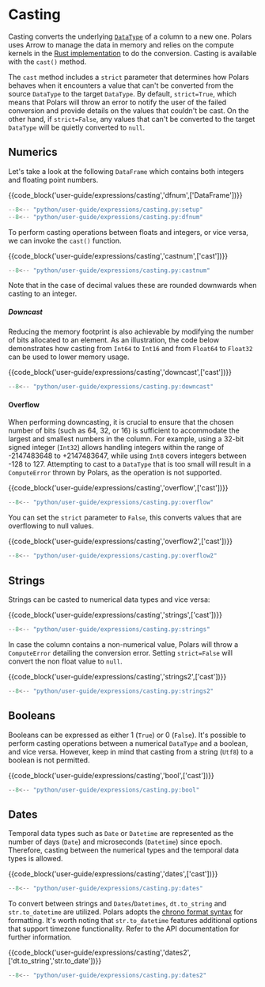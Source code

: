 # Casting

Casting converts the underlying [`DataType`](../concepts/data-types.md) of a column to a new one. Polars uses Arrow to manage the data in memory and relies on the compute kernels in the [Rust implementation](https://github.com/jorgecarleitao/arrow2) to do the conversion. Casting is available with the `cast()` method.

The `cast` method includes a `strict` parameter that determines how Polars behaves when it encounters a value that can't be converted from the source `DataType` to the target `DataType`. By default, `strict=True`, which means that Polars will throw an error to notify the user of the failed conversion and provide details on the values that couldn't be cast. On the other hand, if `strict=False`, any values that can't be converted to the target `DataType` will be quietly converted to `null`.

## Numerics

Let's take a look at the following `DataFrame` which contains both integers and floating point numbers.

{{code_block('user-guide/expressions/casting','dfnum',['DataFrame'])}}

```python exec="on" result="text" session="user-guide/cast"
--8<-- "python/user-guide/expressions/casting.py:setup"
--8<-- "python/user-guide/expressions/casting.py:dfnum"
```

To perform casting operations between floats and integers, or vice versa, we can invoke the `cast()` function.

{{code_block('user-guide/expressions/casting','castnum',['cast'])}}

```python exec="on" result="text" session="user-guide/cast"
--8<-- "python/user-guide/expressions/casting.py:castnum"
```

Note that in the case of decimal values these are rounded downwards when casting to an integer.

##### Downcast

Reducing the memory footprint is also achievable by modifying the number of bits allocated to an element. As an illustration, the code below demonstrates how casting from `Int64` to `Int16` and from `Float64` to `Float32` can be used to lower memory usage.

{{code_block('user-guide/expressions/casting','downcast',['cast'])}}

```python exec="on" result="text" session="user-guide/cast"
--8<-- "python/user-guide/expressions/casting.py:downcast"
```

#### Overflow

When performing downcasting, it is crucial to ensure that the chosen number of bits (such as 64, 32, or 16) is sufficient to accommodate the largest and smallest numbers in the column. For example, using a 32-bit signed integer (`Int32`) allows handling integers within the range of -2147483648 to +2147483647, while using `Int8` covers integers between -128 to 127. Attempting to cast to a `DataType` that is too small will result in a `ComputeError` thrown by Polars, as the operation is not supported.

{{code_block('user-guide/expressions/casting','overflow',['cast'])}}

```python exec="on" result="text" session="user-guide/cast"
--8<-- "python/user-guide/expressions/casting.py:overflow"
```

You can set the `strict` parameter to `False`, this converts values that are overflowing to null values.

{{code_block('user-guide/expressions/casting','overflow2',['cast'])}}

```python exec="on" result="text" session="user-guide/cast"
--8<-- "python/user-guide/expressions/casting.py:overflow2"
```

## Strings

Strings can be casted to numerical data types and vice versa:

{{code_block('user-guide/expressions/casting','strings',['cast'])}}

```python exec="on" result="text" session="user-guide/cast"
--8<-- "python/user-guide/expressions/casting.py:strings"
```

In case the column contains a non-numerical value, Polars will throw a `ComputeError` detailing the conversion error. Setting `strict=False` will convert the non float value to `null`.

{{code_block('user-guide/expressions/casting','strings2',['cast'])}}

```python exec="on" result="text" session="user-guide/cast"
--8<-- "python/user-guide/expressions/casting.py:strings2"
```

## Booleans

Booleans can be expressed as either 1 (`True`) or 0 (`False`). It's possible to perform casting operations between a numerical `DataType` and a boolean, and vice versa. However, keep in mind that casting from a string (`Utf8`) to a boolean is not permitted.

{{code_block('user-guide/expressions/casting','bool',['cast'])}}

```python exec="on" result="text" session="user-guide/cast"
--8<-- "python/user-guide/expressions/casting.py:bool"
```

## Dates

Temporal data types such as `Date` or `Datetime` are represented as the number of days (`Date`) and microseconds (`Datetime`) since epoch. Therefore, casting between the numerical types and the temporal data types is allowed.

{{code_block('user-guide/expressions/casting','dates',['cast'])}}

```python exec="on" result="text" session="user-guide/cast"
--8<-- "python/user-guide/expressions/casting.py:dates"
```

To convert between strings and `Dates`/`Datetimes`, `dt.to_string` and `str.to_datetime` are utilized. Polars adopts the [chrono format syntax](https://docs.rs/chrono/latest/chrono/format/strftime/index.html) for formatting. It's worth noting that `str.to_datetime` features additional options that support timezone functionality. Refer to the API documentation for further information.

{{code_block('user-guide/expressions/casting','dates2',['dt.to_string','str.to_date'])}}

```python exec="on" result="text" session="user-guide/cast"
--8<-- "python/user-guide/expressions/casting.py:dates2"
```
